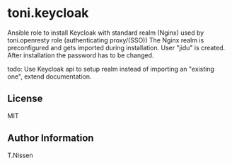 toni.keycloak
===========

Ansible role to install Keycloak with standard realm (Nginx) used by toni.openresty role (authenticating proxy/(SSO))
The Nginx realm is preconfigured and gets imported during installation.
User "jidu" is created. After installation the password has to be changed.

todo: Use Keycloak api to setup realm instead of importing an "existing one", extend documentation.

License
-------

MIT

Author Information
------------------

T.Nissen